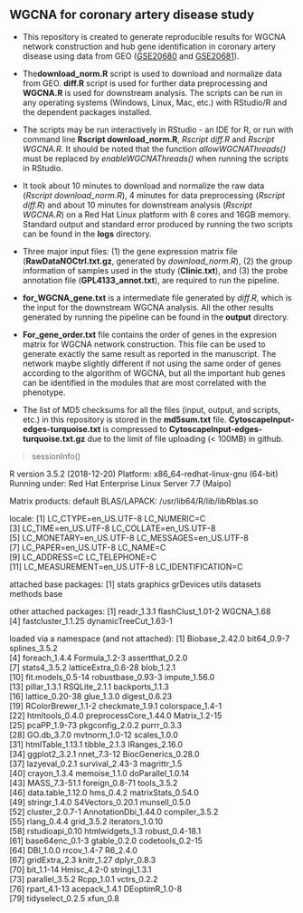 ## WGCNA for coronary artery disease study

* This repository is created to generate reproducible results for WGCNA network construction and hub gene identification in coronary artery disease using data from GEO ([GSE20680](https://www.ncbi.nlm.nih.gov/geo/query/acc.cgi?acc=GSE20680) and [GSE20681](https://www.ncbi.nlm.nih.gov/geo/query/acc.cgi?acc=GSE20681)).

* The**download_norm.R** script is used to download and normalize data from GEO. **diff.R** script is used for further data preprocessing and **WGCNA.R** is used for downstream analysis. The scripts can be run in any operating systems (Windows, Linux, Mac, etc.) with RStudio/R and the dependent packages installed.

* The scripts may be run interactively in RStudio - an IDE for R, or run with command line **Rscript download_norm.R**, *Rscript diff.R* and *Rscript WGCNA.R*. It should be noted that the function *allowWGCNAThreads()* must be replaced by *enableWGCNAThreads()* when running the scripts in RStudio.

* It took about 10 minutes to download and normalize the raw data (*Rscript download_norm.R*), 4 minutes for data preprocessing (*Rscript diff.R*) and about 10 minutes for downstream analysis (*Rscript WGCNA.R*) on a Red Hat Linux platform with 8 cores and 16GB memory. Standard output and standard error produced by running the two scripts can be found in the **logs** directory.

* Three major input files: (1) the gene expression matrix file (**RawDataNOCtrl.txt.gz**, generated by *download_norm.R*), (2) the group information of samples used in the study (**Clinic.txt**), and (3) the probe annotation file (**GPL4133_annot.txt**), are required to run the pipeline.

* **for_WGCNA_gene.txt** is a intermediate file generated by *diff.R*, which is the input for the downstream WGCNA analysis. All the other results generated by running the pipeline can be found in the **output** directory.

* **For_gene_order.txt** file contains the order of genes in the expresion matrix for WGCNA network construction. This file can be used to generate exactly the same result as reported in the manuscript. The network maybe slightly different if not using the same order of genes according to the algorithm of WGCNA, but all the important hub genes can be identified in the modules that are most correlated with the phenotype.

* The list of MD5 checksums for all the files (input, output, and scripts, etc.) in this repository is stored in the **md5sum.txt** file. **CytoscapeInput-edges-turquoise.txt** is compressed to **CytoscapeInput-edges-turquoise.txt.gz** due to the limit of file uploading (< 100MB) in github. 


> sessionInfo()  

R version 3.5.2 (2018-12-20)
Platform: x86_64-redhat-linux-gnu (64-bit)
Running under: Red Hat Enterprise Linux Server 7.7 (Maipo)

Matrix products: default
BLAS/LAPACK: /usr/lib64/R/lib/libRblas.so

locale:
 [1] LC_CTYPE=en_US.UTF-8       LC_NUMERIC=C              
 [3] LC_TIME=en_US.UTF-8        LC_COLLATE=en_US.UTF-8    
 [5] LC_MONETARY=en_US.UTF-8    LC_MESSAGES=en_US.UTF-8   
 [7] LC_PAPER=en_US.UTF-8       LC_NAME=C                 
 [9] LC_ADDRESS=C               LC_TELEPHONE=C            
[11] LC_MEASUREMENT=en_US.UTF-8 LC_IDENTIFICATION=C       

attached base packages:
[1] stats     graphics  grDevices utils     datasets  methods   base     

other attached packages:
[1] readr_1.3.1           flashClust_1.01-2     WGCNA_1.68           
[4] fastcluster_1.1.25    dynamicTreeCut_1.63-1

loaded via a namespace (and not attached):
 [1] Biobase_2.42.0        bit64_0.9-7           splines_3.5.2        
 [4] foreach_1.4.4         Formula_1.2-3         assertthat_0.2.0     
 [7] stats4_3.5.2          latticeExtra_0.6-28   blob_1.2.1           
[10] fit.models_0.5-14     robustbase_0.93-3     impute_1.56.0        
[13] pillar_1.3.1          RSQLite_2.1.1         backports_1.1.3      
[16] lattice_0.20-38       glue_1.3.0            digest_0.6.23        
[19] RColorBrewer_1.1-2    checkmate_1.9.1       colorspace_1.4-1     
[22] htmltools_0.4.0       preprocessCore_1.44.0 Matrix_1.2-15        
[25] pcaPP_1.9-73          pkgconfig_2.0.2       purrr_0.3.3          
[28] GO.db_3.7.0           mvtnorm_1.0-12        scales_1.0.0         
[31] htmlTable_1.13.1      tibble_2.1.3          IRanges_2.16.0       
[34] ggplot2_3.2.1         nnet_7.3-12           BiocGenerics_0.28.0  
[37] lazyeval_0.2.1        survival_2.43-3       magrittr_1.5         
[40] crayon_1.3.4          memoise_1.1.0         doParallel_1.0.14    
[43] MASS_7.3-51.1         foreign_0.8-71        tools_3.5.2          
[46] data.table_1.12.0     hms_0.4.2             matrixStats_0.54.0   
[49] stringr_1.4.0         S4Vectors_0.20.1      munsell_0.5.0        
[52] cluster_2.0.7-1       AnnotationDbi_1.44.0  compiler_3.5.2       
[55] rlang_0.4.4           grid_3.5.2            iterators_1.0.10     
[58] rstudioapi_0.10       htmlwidgets_1.3       robust_0.4-18.1      
[61] base64enc_0.1-3       gtable_0.2.0          codetools_0.2-15     
[64] DBI_1.0.0             rrcov_1.4-7           R6_2.4.0             
[67] gridExtra_2.3         knitr_1.27            dplyr_0.8.3          
[70] bit_1.1-14            Hmisc_4.2-0           stringi_1.3.1        
[73] parallel_3.5.2        Rcpp_1.0.1            vctrs_0.2.2          
[76] rpart_4.1-13          acepack_1.4.1         DEoptimR_1.0-8       
[79] tidyselect_0.2.5      xfun_0.8 
